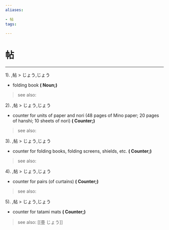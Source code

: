 ```yaml
---
aliases:
    
- 帖
tags:
    
---
```


# 帖
---
1).
,帖 > じょう,じょう

- folding book
**( Noun;)**
> see also: 
            
2).
,帖 > じょう,じょう

- counter for units of paper and nori (48 pages of Mino paper; 20 pages of hanshi; 10 sheets of nori)
**( Counter;)**
> see also: 
            
3).
,帖 > じょう,じょう

- counter for folding books, folding screens, shields, etc.
**( Counter;)**
> see also: 
            
4).
,帖 > じょう,じょう

- counter for pairs (of curtains)
**( Counter;)**
> see also: 
            
5).
,帖 > じょう,じょう

- counter for tatami mats
**( Counter;)**
> see also:  [[畳 じょう]]
            